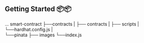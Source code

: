 ## Getting Started 📦📦
  ...
  smart-contract
  ├──contracts
  |  ├── contracts
  |  ├── scripts
  |  └──hardhat.config.js
  |  
  └──pinata
     ├── images
     └──index.js
